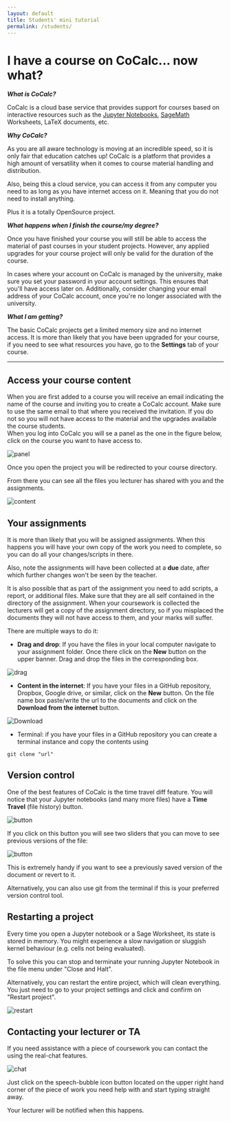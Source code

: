 ```yaml
---
layout: default
title: Students' mini tutorial
permalink: /students/
---
```

# I have a course on CoCalc... now what?

**_What is CoCalc?_**

CoCalc is a cloud base service that provides support for courses based on interactive resources such as the [Jupyter Notebooks](http://jupyter.org), [SageMath](http://sagemath.org) Worksheets, LaTeX documents, etc.

**_Why CoCalc?_**

 As you are all aware technology is moving at an incredible speed, so it is only fair that education catches up! CoCalc is a platform that provides a high amount of versatility when it comes to course material handling and distribution.

 Also, being this a cloud service, you can access it from any computer you need to as long as you have internet access on it. Meaning that you do not need to install anything.

Plus it is a totally OpenSource project.

**_What happens when I finish the course/my degree?_**

Once you have finished your course you will still be able to access the material of past courses in your student projects.
However, any applied upgrades for your course project will only be valid for the duration of the course.

In cases where your account on CoCalc is managed by the university, make sure you set your password in your account settings.
This ensures that you'll have access later on.
Additionally, consider changing your email address of your CoCalc account, once you're no longer associated with the university.

**_What I am getting?_**

The basic CoCalc projects get a limited memory size and no internet access. It is more than likely that you have been upgraded for your course, if you need to see what resources you have, go to the **Settings** tab of your course.

---

## Access your course content
When you are first added to a course you will receive an email indicating the name of the course and inviting you to create a CoCalc account. Make sure to use the same email to that where you received the invitation. If you do not so you will not have access to the material and the upgrades available the course students.  
When you log into CoCalc you will se a panel as the one in the figure below, click on the course you want to have access to.

![panel](./assets/projects.png)

Once you open the project you will be redirected to your course directory.

From there you can see all the files you lecturer has shared with you and the assignments.  

![content](./assets/content.png)

## Your assignments  

It is more than likely that you will be assigned assignments. When this happens you will have your own copy of the work you need to complete, so you can do all your changes/scripts in there.

Also, note the assignments will have been collected at a **due** date, after which further changes won't be seen by the teacher.

It is also possible that as part of the assignment you need to add scripts, a report, or additional files. Make sure that they are all self contained in the directory of the assignment. When your coursework is collected the lecturers will get a copy of the assignment directory, so if you misplaced the documents they will not have access to them, and your marks will suffer.

There are multiple ways to do it:

* **Drag and drop**: If you have the files in your local computer navigate to your assignment folder. Once there click on the **New** button on the upper banner. Drag and drop the files in the corresponding box.

![drag](./assets/drag.png)

* **Content in the internet**: If you have your files in a GitHub repository, Dropbox, Google drive, or similar, click on the **New** button. On the file name box paste/write the url to the documents and click on the **Download from the internet** button.

![Download](./assets/download.png)

* Terminal: if you have your files in a GitHub repository you can create a terminal instance and copy the contents using

```
git clone "url"
```

## Version control

One of the best features of CoCalc is the time travel diff feature. You will notice that your Jupyter notebooks (and many more files) have a **Time Travel** (file history) button.

![button](./assets/time_diff.png)

If you click on this button you will see two sliders that you can move to see previous versions of the file:

![button](./assets/control.png)

This is extremely handy if you want to see a previously saved version of the document or revert to it.

Alternatively, you can also use git from the terminal if this is your preferred version control tool.


## Restarting a project
Every time you open a Jupyter notebook or a Sage Worksheet, its state is stored in memory. You might experience a slow navigation or sluggish kernel behaviour (e.g. cells not being evaluated).

To solve this you can stop and terminate your running Jupyter Notebook in the file menu under "Close and Halt".

Alternatively, you can restart the entire project, which will clean everything. You just need to go to your project settings and click and confirm on "Restart project".

![restart](./assets/restart_project.png)

## Contacting your lecturer or TA
If you need assistance with a piece of coursework you can contact the using the real-chat features.  

![chat](./assets/student_question.png)

Just click on the speech-bubble icon button located on the upper right hand corner of the piece of work you need help with and start typing straight away.

Your lecturer will be notified when this happens.
